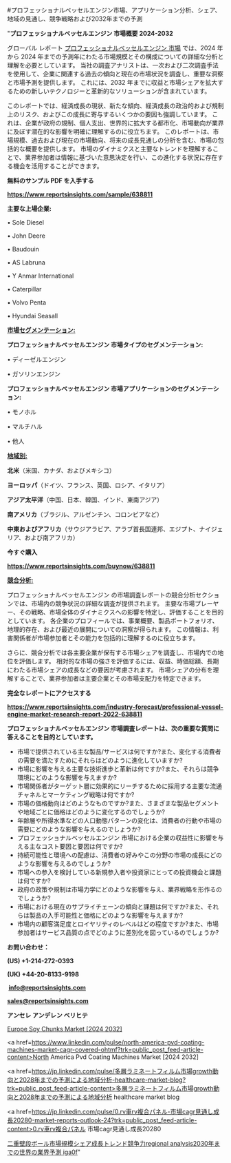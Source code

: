 #プロフェッショナルベッセルエンジン市場、アプリケーション分析、シェア、地域の見通し、競争戦略および2032年までの予測

"<strong>プロフェッショナルベッセルエンジン 市場概要 2024-2032</strong>

グローバル レポート <a href=https://www.reportsinsights.com/sample/638811>プロフェッショナルベッセルエンジン 市場</a> では、2024 年から 2024 年までの予測年にわたる市場規模とその構成についての詳細な分析と理解を必要としています。 当社の調査アナリストは、一次および二次調査手法を使用して、企業に関連する過去の傾向と現在の市場状況を調査し、重要な洞察と市場予測を提供します。 これには、2032 年までに収益と市場シェアを拡大​​するための新しいテクノロジーと革新的なソリューションが含まれています。

このレポートでは、経済成長の現状、新たな傾向、経済成長の政治的および規制上のリスク、およびこの成長に寄与するいくつかの要因も強調しています。 これは、企業が政府の規制、個人支出、世界的に拡大する都市化、市場動向が業界に及ぼす潜在的な影響を明確に理解するのに役立ちます。 このレポートは、市場規模、過去および現在の市場動向、将来の成長見通しの分析を含む、市場の包括的な概要を提供します。 市場のダイナミクスと主要なトレンドを理解することで、業界参加者は情報に基づいた意思決定を行い、この進化する状況に存在する機会を活用することができます。

<strong><b>無料のサンプル PDF を入手する</b></strong>

<a href=https://www.reportsinsights.com/sample/638811><strong><u>https://www.reportsinsights.com/sample/638811</u></strong></a>

<strong>主要な上場企業:</strong>

• Sole Diesel

• John Deere

• Baudouin

• AS Labruna

• Y Anmar International

• Caterpillar

• Volvo Penta

• Hyundai Seasall

<strong><u>市場セグメンテーション</u></strong><strong><u>:</u></strong>

<strong>プロフェッショナルベッセルエンジン 市場タイプのセグメンテーション:</strong>

• ディーゼルエンジン

• ガソリンエンジン

<strong>プロフェッショナルベッセルエンジン 市場アプリケーションのセグメンテーション:</strong>

• モノホル

• マルチハル

• 他人

<strong><u>地域別</u></strong><strong><u>:</u></strong>

<strong>北米</strong>（米国、カナダ、およびメキシコ）

<strong>ヨーロッパ</strong>（ドイツ、フランス、英国、ロシア、イタリア）

<strong>アジア太平洋</strong>（中国、日本、韓国、インド、東南アジア）

<strong>南アメリカ</strong>（ブラジル、アルゼンチン、コロンビアなど）

<strong>中東およびアフリカ</strong>（サウジアラビア、アラブ首長国連邦、エジプト、ナイジェリア、および南アフリカ）

<strong>今すぐ購入</strong>

<a href=https://www.reportsinsights.com/buynow/638811><strong><u>https://www.reportsinsights.com/buynow/638811</u></strong></a>

<strong><u>競合分析:</u></strong>

プロフェッショナルベッセルエンジン の市場調査レポートの競合分析セクションでは、市場内の競争状況の詳細な調査が提供されます。 主要な市場プレーヤー、その戦略、市場全体のダイナミクスへの影響を特定し、評価することを目的としています。 各企業のプロフィールでは、事業概要、製品ポートフォリオ、地理的存在、および最近の展開についての洞察が得られます。 この情報は、利害関係者が市場参加者とその能力を包括的に理解するのに役立ちます。

さらに、競合分析では各主要企業が保有する市場シェアを調査し、市場内での地位を評価します。 相対的な市場の強さを評価するには、収益、時価総額、長期にわたる市場シェアの成長などの要因が考慮されます。 市場シェアの分布を理解することで、業界参加者は主要企業とその市場支配力を特定できます。

<strong>完全なレポートにアクセスする</strong>

<a href=https://www.reportsinsights.com/industry-forecast/professional-vessel-engine-market-research-report-2022-638811><strong><u><b>https://www.reportsinsights.com/industry-forecast/professional-vessel-engine-market-research-report-2022-638811</b></u></strong></a>

<strong><b>プロフェッショナルベッセルエンジン 市場調査レポートは、次の重要な質問に答えることを目的としています。</b></strong>
<ul>
  <li>市場で提供されている主な製品/サービスは何ですか?また、変化する消費者の需要を満たすためにそれらはどのように進化していますか?</li>
  <li>市場に影響を与える主要な技術進歩と革新は何ですか?また、それらは競争環境にどのような影響を与えますか?</li>
  <li>市場関係者がターゲット層に効果的にリーチするために採用する主要な流通チャネルとマーケティング戦略は何ですか?</li>
  <li>市場の価格動向はどのようなものですか?また、さまざまな製品セグメントや地域ごとに価格はどのように変化するのでしょうか?</li>
  <li>年齢層や所得水準などの人口動態パターンの変化は、消費者の行動や市場の需要にどのような影響を与えるのでしょうか?</li>
  <li>プロフェッショナルベッセルエンジン 市場における企業の収益性に影響を与える主なコスト要因と要因は何ですか?</li>
  <li>持続可能性と環境への配慮は、消費者の好みやこの分野の市場の成長にどのような影響を与えるのでしょうか?</li>
  <li>市場への参入を検討している新規参入者や投資家にとっての投資機会と課題は何ですか?</li>
  <li>政府の政策や規制は市場力学にどのような影響を与え、業界戦略を形作るのでしょうか?</li>
  <li>市場における現在のサプライチェーンの傾向と課題は何ですか?また、それらは製品の入手可能性と価格にどのような影響を与えますか?</li>
  <li>市場内の顧客満足度とロイヤリティのレベルはどの程度ですか?また、市場参加者はサービス品質の点でどのように差別化を図っているのでしょうか?</li>
</ul>
<strong>お問い合わせ：</strong>

<strong>(US) +1-214-272-0393</strong>

<strong>(UK) +44-20-8133-9198</strong>

<strong> </strong><a href=info@reportsinsights.com><strong><u>info@reportsinsights.com</u></strong></a>

<a href=sales@reportsinsights.com><strong><u>sales@reportsinsights.com</u></strong></a>

<strong>アンセレ アンデレン ベリヒテ</strong>

<a href=https://www.linkedin.com/pulse/europe-soy-chunks-markets-emerging-trends-research-nreff/>Europe Soy Chunks Market [2024 2032]</a>

<a href=https://www.linkedin.com/pulse/north-america-pvd-coating-machines-market-cagr-covered-ohtmf?trk=public_post_feed-article-content>North America Pvd Coating Machines Market [2024 2032]</a>

<a href=https://jp.linkedin.com/pulse/多層ラミネートフィルム市場growth動向と2028年までの予測による地域分析-healthcare-market-blog?trk=public_post_feed-article-content>多層ラミネートフィルム市場growth動向と2028年までの予測による地域分析 healthcare market blog</a>

<a href=https://jp.linkedin.com/pulse/0.rv車rv複合パネル-市場cagr見通し成長20280-market-reports-outlook-24?trk=public_post_feed-article-content>0.rv車rv複合パネル 市場cagr見通し成長20280</a>

<a href=https://www.linkedin.com/pulse/二重壁段ボール市場規模シェア成長トレンド競争力regional-analysis2030年までの世界の業界予測-iga0f/>二重壁段ボール市場規模シェア成長トレンド競争力regional analysis2030年までの世界の業界予測 iga0f</a>"
